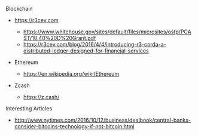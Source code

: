 
Blockchain


* https://r3cev.com
  * https://www.whitehouse.gov/sites/default/files/microsites/ostp/PCAST/10.40%20D%20Grant.pdf
  * https://r3cev.com/blog/2016/4/4/introducing-r3-corda-a-distributed-ledger-designed-for-financial-services



* Ethereum
  * https://en.wikipedia.org/wiki/Ethereum


* Zcash
  * https://z.cash/


Interesting Articles
* http://www.nytimes.com/2016/10/12/business/dealbook/central-banks-consider-bitcoins-technology-if-not-bitcoin.html
